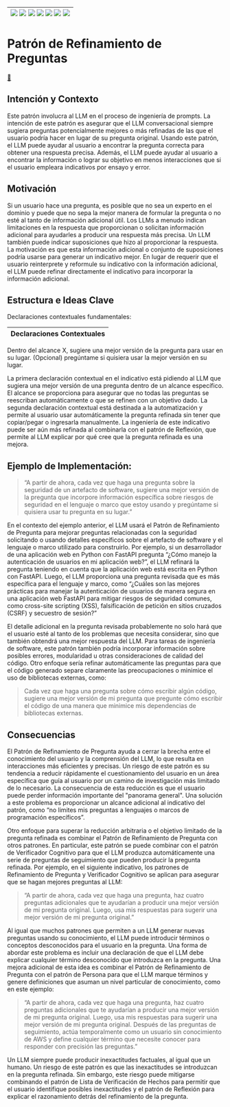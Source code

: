 <div align=right>

|[![](https://img.shields.io/badge/-Inicio-FFF?style=flat&logo=Emlakjet&logoColor=black)](/README.md) [![](https://img.shields.io/badge/-Introducción-FFF?style=flat)](/documentos/intro.md) [![](https://img.shields.io/badge/-Panorámica-FFF?style=flat)](/documentos/panorámica.md) [![](https://img.shields.io/badge/-Prompts-FFF?style=flat)](/documentos/prompts/README.md) [![](https://img.shields.io/badge/-Ingeniería_de_prompts-FFF?style=flat)](/documentos/ingenieriaDePrompts/README.md) [![](https://img.shields.io/badge/-Patrones-FFF?style=flat)](/documentos/ingenieriaDePrompts/patrones/README.md) [![](https://img.shields.io/badge/-Casos_de_uso-FFF?style=flat)](/documentos/casosDeUso/README.md)|
|-|

</div>

# Patrón de Refinamiento de Preguntas

[💬](https://chat.openai.com/share/1b68594e-ec33-4b76-a49e-cfadbad74243)

## Intención y Contexto

Este patrón involucra al LLM en el proceso de ingeniería de prompts. La intención de este patrón es asegurar que el LLM conversacional siempre sugiera preguntas potencialmente mejores o más refinadas de las que el usuario podría hacer en lugar de su pregunta original. Usando este patrón, el LLM puede ayudar al usuario a encontrar la pregunta correcta para obtener una respuesta precisa. Además, el LLM puede ayudar al usuario a encontrar la información o lograr su objetivo en menos interacciones que si el usuario empleara indicativos por ensayo y error.

## Motivación

Si un usuario hace una pregunta, es posible que no sea un experto en el dominio y puede que no sepa la mejor manera de formular la pregunta o no esté al tanto de información adicional útil. Los LLMs a menudo indican limitaciones en la respuesta que proporcionan o solicitan información adicional para ayudarles a producir una respuesta más precisa. Un LLM también puede indicar suposiciones que hizo al proporcionar la respuesta. La motivación es que esta información adicional o conjunto de suposiciones podría usarse para generar un indicativo mejor. En lugar de requerir que el usuario reinterprete y reformule su indicativo con la información adicional, el LLM puede refinar directamente el indicativo para incorporar la información adicional.

## Estructura e Ideas Clave

Declaraciones contextuales fundamentales:

|Declaraciones Contextuales
|-|
Dentro del alcance X, sugiere una mejor versión de la pregunta para usar en su lugar.
(Opcional) pregúntame si quisiera usar la mejor versión en su lugar.

La primera declaración contextual en el indicativo está pidiendo al LLM que sugiera una mejor versión de una pregunta dentro de un alcance específico. El alcance se proporciona para asegurar que no todas las preguntas se reescriban automáticamente o que se refinen con un objetivo dado. La segunda declaración contextual está destinada a la automatización y permite al usuario usar automáticamente la pregunta refinada sin tener que copiar/pegar o ingresarla manualmente. La ingeniería de este indicativo puede ser aún más refinada al combinarla con el patrón de Reflexión, que permite al LLM explicar por qué cree que la pregunta refinada es una mejora.

## Ejemplo de Implementación:

> “A partir de ahora, cada vez que haga una pregunta sobre la seguridad de un artefacto de software, sugiere una mejor versión de la pregunta que incorpore información específica sobre riesgos de seguridad en el lenguaje o marco que estoy usando y pregúntame si quisiera usar tu pregunta en su lugar.”

En el contexto del ejemplo anterior, el LLM usará el Patrón de Refinamiento de Pregunta para mejorar preguntas relacionadas con la seguridad solicitando o usando detalles específicos sobre el artefacto de software y el lenguaje o marco utilizado para construirlo. Por ejemplo, si un desarrollador de una aplicación web en Python con FastAPI pregunta “¿Cómo manejo la autenticación de usuarios en mi aplicación web?”, el LLM refinará la pregunta teniendo en cuenta que la aplicación web está escrita en Python con FastAPI. Luego, el LLM proporciona una pregunta revisada que es más específica para el lenguaje y marco, como “¿Cuáles son las mejores prácticas para manejar la autenticación de usuarios de manera segura en una aplicación web FastAPI para mitigar riesgos de seguridad comunes, como cross-site scripting (XSS), falsificación de petición en sitios cruzados (CSRF) y secuestro de sesión?”

El detalle adicional en la pregunta revisada probablemente no solo hará que el usuario esté al tanto de los problemas que necesita considerar, sino que también obtendrá una mejor respuesta del LLM. Para tareas de ingeniería de software, este patrón también podría incorporar información sobre posibles errores, modularidad u otras consideraciones de calidad del código. Otro enfoque sería refinar automáticamente las preguntas para que el código generado separe claramente las preocupaciones o minimice el uso de bibliotecas externas, como:

> Cada vez que haga una pregunta sobre cómo escribir algún código, sugiere una mejor versión de mi pregunta que pregunte cómo escribir el código de una manera que minimice mis dependencias de bibliotecas externas.

## Consecuencias

El Patrón de Refinamiento de Pregunta ayuda a cerrar la brecha entre el conocimiento del usuario y la comprensión del LLM, lo que resulta en interacciones más eficientes y precisas. Un riesgo de este patrón es su tendencia a reducir rápidamente el cuestionamiento del usuario en un área específica que guía al usuario por un camino de investigación más limitado de lo necesario. La consecuencia de esta reducción es que el usuario puede perder información importante del "panorama general". Una solución a este problema es proporcionar un alcance adicional al indicativo del patrón, como “no limites mis preguntas a lenguajes o marcos de programación específicos”.

Otro enfoque para superar la reducción arbitraria o el objetivo limitado de la pregunta refinada es combinar el Patrón de Refinamiento de Pregunta con otros patrones. En particular, este patrón se puede combinar con el patrón de Verificador Cognitivo para que el LLM produzca automáticamente una serie de preguntas de seguimiento que pueden producir la pregunta refinada. Por ejemplo, en el siguiente indicativo, los patrones de Refinamiento de Pregunta y Verificador Cognitivo se aplican para asegurar que se hagan mejores preguntas al LLM:

> “A partir de ahora, cada vez que haga una pregunta, haz cuatro preguntas adicionales que te ayudarían a producir una mejor versión de mi pregunta original. Luego, usa mis respuestas para sugerir una mejor versión de mi pregunta original.”

Al igual que muchos patrones que permiten a un LLM generar nuevas preguntas usando su conocimiento, el LLM puede introducir términos o conceptos desconocidos para el usuario en la pregunta. Una forma de abordar este problema es incluir una declaración de que el LLM debe explicar cualquier término desconocido que introduzca en la pregunta. Una mejora adicional de esta idea es combinar el Patrón de Refinamiento de Pregunta con el patrón de Persona para que el LLM marque términos y genere definiciones que asuman un nivel particular de conocimiento, como en este ejemplo:

> “A partir de ahora, cada vez que haga una pregunta, haz cuatro preguntas adicionales que te ayudarían a producir una mejor versión de mi pregunta original. Luego, usa mis respuestas para sugerir una mejor versión de mi pregunta original. Después de las preguntas de seguimiento, actúa temporalmente como un usuario sin conocimiento de AWS y define cualquier término que necesite conocer para responder con precisión las preguntas.”

Un LLM siempre puede producir inexactitudes factuales, al igual que un humano. Un riesgo de este patrón es que las inexactitudes se introduzcan en la pregunta refinada. Sin embargo, este riesgo puede mitigarse combinando el patrón de Lista de Verificación de Hechos para permitir que el usuario identifique posibles inexactitudes y el patrón de Reflexión para explicar el razonamiento detrás del refinamiento de la pregunta.
